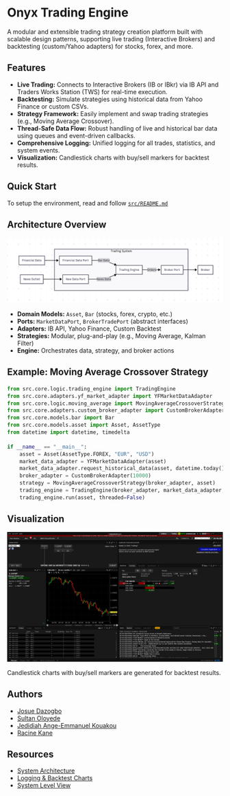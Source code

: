 # Onyx Trading Engine

A modular and extensible trading strategy creation platform built with scalable design patterns, supporting live trading (Interactive Brokers) and backtesting (custom/Yahoo adapters) for stocks, forex, and more.

## Features
- **Live Trading:** Connects to Interactive Brokers (IB or IBkr) via IB API and Traders Works Station (TWS) for real-time execution.
- **Backtesting:** Simulate strategies using historical data from Yahoo Finance or custom CSVs.
- **Strategy Framework:** Easily implement and swap trading strategies (e.g., Moving Average Crossover).
- **Thread-Safe Data Flow:** Robust handling of live and historical bar data using queues and event-driven callbacks.
- **Comprehensive Logging:** Unified logging for all trades, statistics, and system events.
- **Visualization:** Candlestick charts with buy/sell markers for backtest results.

## Quick Start

To setup the environment, read and follow [`src/README.md`](src/README.md)


## Architecture Overview

![System Level View](Resources/Images/System/SystemLevelView.png)

- **Domain Models:** `Asset`, `Bar` (stocks, forex, crypto, etc.)
- **Ports:** `MarketDataPort`, `BrokerTradePort` (abstract interfaces)
- **Adapters:** IB API, Yahoo Finance, Custom Backtest
- **Strategies:** Modular, plug-and-play (e.g., Moving Average, Kalman Filter)
- **Engine:** Orchestrates data, strategy, and broker actions

## Example: Moving Average Crossover Strategy

```python
from src.core.logic.trading_engine import TradingEngine
from src.core.adapters.yf_market_adapter import YFMarketDataAdapter
from src.core.logic.moving_average import MovingAverageCrossoverStrategy
from src.core.adapters.custom_broker_adapter import CustomBrokerAdapter
from src.core.models.bar import Bar
from src.core.models.asset import Asset, AssetType
from datetime import datetime, timedelta

if __name__ == "__main__":
    asset = Asset(AssetType.FOREX, "EUR", "USD")
    market_data_adapter = YFMarketDataAdapter(asset)
    market_data_adapter.request_historical_data(asset, datetime.today()-timedelta(365*4), datetime.today())
    broker_adapter = CustomBrokerAdapter(10000)
    strategy = MovingAverageCrossoverStrategy(broker_adapter, asset)
    trading_engine = TradingEngine(broker_adapter, market_data_adapter, [strategy])
    trading_engine.run(asset, threaded=False)

```

## Visualization

![Backtest Chart](Resources/Images/Charts/IBPaperTrading.png)

Candlestick charts with buy/sell markers are generated for backtest results.

## Authors
- [Josue Dazogbo](https://github.com/JDazogbo)
- [Sultan Oloyede](https://github.com/sultanoloyede)
- [Jedidiah Ange-Emmanuel Kouakou](https://github.com/ARelaxedScholar)
- [Racine Kane](https://github.com/Racine-04)

## Resources
- [System Architecture](Resources/Design/SystemArchitecture.md)
- [Logging & Backtest Charts](Resources/Images/Charts/IBPaperTrading.png)
- [System Level View](Resources/Images/System/SystemLevelView.png)